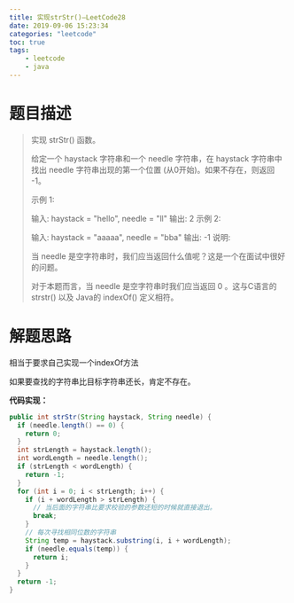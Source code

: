 ```yaml
---
title: 实现strStr()—LeetCode28
date: 2019-09-06 15:23:34
categories: "leetcode"
toc: true
tags: 
	- leetcode
	- java
---
```


# 题目描述

> 实现 strStr() 函数。
>
> 给定一个 haystack 字符串和一个 needle 字符串，在 haystack 字符串中找出 needle 字符串出现的第一个位置 (从0开始)。如果不存在，则返回  -1。
>
> 示例 1:
>
> 输入: haystack = "hello", needle = "ll"
> 输出: 2
> 示例 2:
>
> 输入: haystack = "aaaaa", needle = "bba"
> 输出: -1
> 说明:
>
> 当 needle 是空字符串时，我们应当返回什么值呢？这是一个在面试中很好的问题。
>
> 对于本题而言，当 needle 是空字符串时我们应当返回 0 。这与C语言的 strstr() 以及 Java的 indexOf() 定义相符。
>

<!--more-->

# 解题思路

相当于要求自己实现一个indexOf方法

如果要查找的字符串比目标字符串还长，肯定不存在。

**代码实现：**

```java
public int strStr(String haystack, String needle) {
  if (needle.length() == 0) {
    return 0;
  }
  int strLength = haystack.length();
  int wordLength = needle.length();
  if (strLength < wordLength) {
    return -1;
  }
  for (int i = 0; i < strLength; i++) {
    if (i + wordLength > strLength) {
      // 当后面的字符串比要求校验的参数还短的时候就直接退出。
      break;
    }
    // 每次寻找相同位数的字符串
    String temp = haystack.substring(i, i + wordLength);
    if (needle.equals(temp)) {
      return i;
    }
  }
  return -1;
}
```


